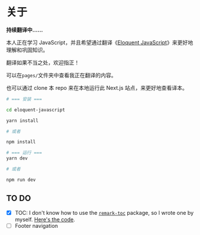 # 关于

**持续翻译中……**

本人正在学习 JavaScript，并且希望通过翻译《[Eloquent JavaScript](https://eloquentjavascript.net/index.html)》来更好地理解和巩固知识。

翻译如果不当之处，欢迎指正！

可以在`pages/`文件夹中查看我正在翻译的内容。

也可以通过 clone 本 repo 来在本地运行此 Next.js 站点，来更好地查看译本。

```bash
# === 安装 ===

cd eloquent-javascript

yarn install

# 或者

npm install

# === 运行 ===
yarn dev

# 或者

npm run dev
```

## TO DO

- [x] TOC: I don't know how to use the [`remark-toc`](https://github.com/remarkjs/remark-toc) package, so I wrote one by myself. [Here's the code](./utils/toc.js).
- [ ] Footer navigation
